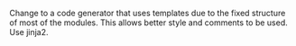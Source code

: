Change to a code generator that uses templates due to the fixed structure of 
most of the modules. This allows better style and comments to be used.
Use jinja2.